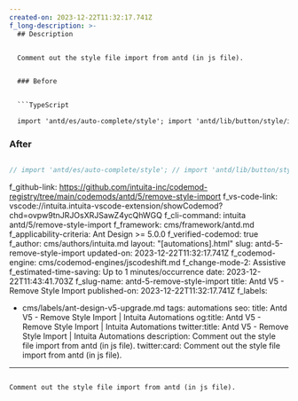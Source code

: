 ```yaml
---
created-on: 2023-12-22T11:32:17.741Z
f_long-description: >-
  ## Description


  Comment out the style file import from antd (in js file).


  ### Before


  ```TypeScript

  import 'antd/es/auto-complete/style'; import 'antd/lib/button/style/index.less'; import 'antd/dist/antd.compact.min.css';

  ```


  ### After


  ```TypeScript

  // import 'antd/es/auto-complete/style'; // import 'antd/lib/button/style/index.less'; // import 'antd/dist/antd.compact.min.css';

  ```
f_github-link: https://github.com/intuita-inc/codemod-registry/tree/main/codemods/antd/5/remove-style-import
f_vs-code-link: vscode://intuita.intuita-vscode-extension/showCodemod?chd=ovpw9tnJRJOsXRJSawZ4ycQhWGQ
f_cli-command: intuita antd/5/remove-style-import
f_framework: cms/framework/antd.md
f_applicability-criteria: Ant Design >= 5.0.0
f_verified-codemod: true
f_author: cms/authors/intuita.md
layout: "[automations].html"
slug: antd-5-remove-style-import
updated-on: 2023-12-22T11:32:17.741Z
f_codemod-engine: cms/codemod-engines/jscodeshift.md
f_change-mode-2: Assistive
f_estimated-time-saving: Up to 1 minutes/occurrence
date: 2023-12-22T11:43:41.703Z
f_slug-name: antd-5-remove-style-import
title: Antd V5 - Remove Style Import
published-on: 2023-12-22T11:32:17.741Z
f_labels:
  - cms/labels/ant-design-v5-upgrade.md
tags: automations
seo:
  title: Antd V5 - Remove Style Import | Intuita Automations
  og:title: Antd V5 - Remove Style Import | Intuita Automations
  twitter:title: Antd V5 - Remove Style Import | Intuita Automations
  description: Comment out the style file import from antd (in js file).
  twitter:card: Comment out the style file import from antd (in js file).
---
```

Comment out the style file import from antd (in js file).